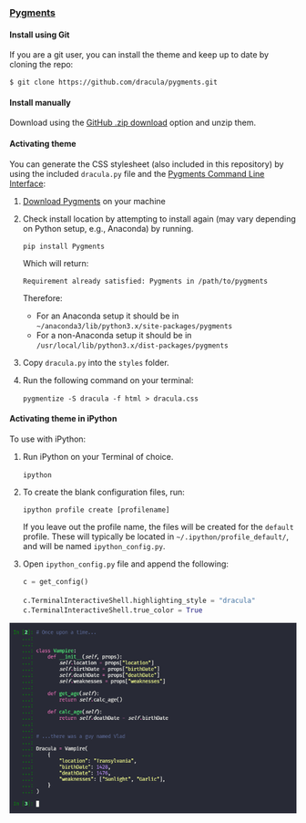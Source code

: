 ### [Pygments](http://pygments.org/)

#### Install using Git

If you are a git user, you can install the theme and keep up to date by cloning the repo:

    $ git clone https://github.com/dracula/pygments.git

#### Install manually

Download using the [GitHub .zip download](https://github.com/dracula/pygments/archive/master.zip) option and unzip them.

#### Activating theme

You can generate the CSS stylesheet (also included in this repository) by using the included `dracula.py` file and the [Pygments Command Line Interface](http://pygments.org/docs/cmdline/):

1.  [Download Pygments](http://pygments.org/download/) on your machine
2.  Check install location by attempting to install again (may vary depending on Python setup, e.g., Anaconda) by running.

    ```shell
    pip install Pygments
    ```

    Which will return:

    ```
    Requirement already satisfied: Pygments in /path/to/pygments
    ```

    Therefore:

    - For an Anaconda setup it should be in `~/anaconda3/lib/python3.x/site-packages/pygments`
    - For a non-Anaconda setup it should be in `/usr/local/lib/python3.x/dist-packages/pygments`

3.  Copy `dracula.py` into the `styles` folder.

4.  Run the following command on your terminal:

    `pygmentize -S dracula -f html > dracula.css`

#### Activating theme in iPython

To use with iPython:

1. Run iPython on your Terminal of choice.

   `ipython`

2. To create the blank configuration files, run:

   ```
   ipython profile create [profilename]
   ```

   If you leave out the profile name, the files will be created for the `default` profile. These will typically be located in `~/.ipython/profile_default/`, and will be named `ipython_config.py`.

3. Open `ipython_config.py` file and append the following:

   ```python
   c = get_config()

   c.TerminalInteractiveShell.highlighting_style = "dracula"
   c.TerminalInteractiveShell.true_color = True
   ```

![](ipython.png)
